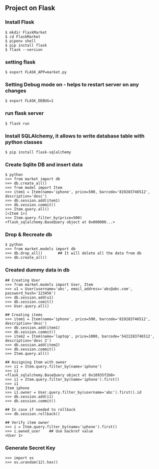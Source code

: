 ## Project on Flask

### Install Flask
```
$ mkdir FlaskMarket
$ cd FlaskMarket
$ pipenv shell
$ pip install flask
$ flask --version
```

### setting flask
```
$ export FLASK_APP=market.py
```

### Setting Debug mode on - helps to restart server on any changes
```
$ export FLASK_DEBUG=1
```

### run flask server
```
$ flask run
```

### Install SQLAlchemy, it allows to write database table with python classes
```
$ pip install flask-sqlalchemy
```

### Create Sqlite DB and insert data
```
$ python
>>> from market import db
>>> db.create_all()
>>> from model import Item
>>> item1 = Item(name='iphone', price=500, barcode='819283746512', description='desc')
>>> db.session.add(item1)
>>> db.session.commit()
>>> Item.query.all()
[<Item 1>]
>>> Item.query.filter_by(price=500)
<flask_sqlalchemy.BaseQuery object at 0x000000...>
```

### Drop & Recreate db
``` 
$ python
>>> from market.models import db
>>> db.drop_all()       ## It will delete all the data from db
>>> db.create_all()
```

### Created dummy data in db
```
## Creating User
>>> from market.models import User, Item
>>> u1 = User(username='abc', email_address='abc@abc.com', password_hash='123456')
>>> db.session.add(u1)
>>> db.session.comit()
>>> User.query.all()

## Creating items
>>> item1 = Item(name='iphone', price=500, barcode='819283746512', description='desc')
>>> db.session.add(item1)
>>> db.session.commit()
>>> item2 = Item(name='laptop', price=1000, barcode='5422283746512', description='desc 2')
>>> db.session.add(item2)
>>> db.session.commit()
>>> Item.query.all()

## Assigning Item with owner
>>> i1 = Item.query.filter_by(name='iphone')
>>> i1
<flask_sqlalchemy.BaseQuery object at 0x10935f2b0>
>>> i1 = Item.query.filter_by(name='iphone').first()
>>> i1
Item iphone
>>> i1.owner = User.query.filter_by(username='abc').first().id
>>> db.session.add(i1)
>>> db.session.commit()

## In case if needed to rollback
>>> db.session.rollback()

## Verify item owner
>>> i = Item.query.filter_by(name='iphone').first()
>>> i.owned_user    ## Use backref value
<User 1>
```

### Generate Secret Key
``` 
>>> import os
>>> os.urandom(12).hex()
```
